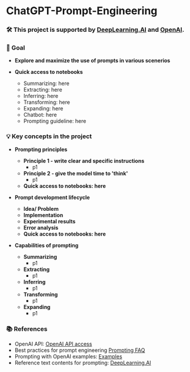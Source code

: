 # ChatGPT-Prompt-Engineering

### 🛠️ This project is supported by [DeepLearning.AI](https://www.deeplearning.ai/) and [OpenAI](https://openai.com/).

### 🎯 Goal
- **Explore and maximize the use of prompts in various scenerios**
- **Quick access to notebooks**
  
  - Summarizing: here
  - Extracting: here
  - Inferring: here
  - Transforming: here
  - Expanding: here
  - Chatbot: here
  - Prompting guideline: here

### 💡 Key concepts in the project

- **Prompting principles**

  - **Principle 1 - write clear and specific instructions**
    - p1
  - **Principle 2 - give the model time to 'think'**
    - p1
  - **Quick access to notebooks: here**

- **Prompt development lifecycle**

  - **Idea/ Problem**
  - **Implementation**
  - **Experimental results**
  - **Error analysis**
  - **Quick access to notebooks: here**

- **Capabilities of prompting**
  - **Summarizing**
    - p1
  - **Extracting**
    - p1
  - **Inferring**
    - p1
  - **Transforming**
    - p1
  - **Expanding**
    - p1

### 📚 References

- OpenAI API: [OpenAI API access](https://platform.openai.com/login?launch)
- Best practices for prompt engineering [Prompting FAQ](https://help.openai.com/en/articles/6654000-best-practices-for-prompt-engineering-with-the-openai-api)
- Prompting with OpenAI examples: [Examples](https://platform.openai.com/examples)
- Reference text contents for prompting: [DeepLearning.AI](https://www.deeplearning.ai/)
